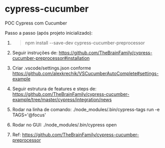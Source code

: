 # cypress-cucumber
 POC Cypress com Cucumber

Passo a passo (após projeto inicializado):
1) >npm install --save-dev cypress-cucumber-preprocessor
2) Seguir instruções de: https://github.com/TheBrainFamily/cypress-cucumber-preprocessor#installation
3) Criar .vscode/settings.json conforme https://github.com/alexkrechik/VSCucumberAutoComplete#settings-example
4) Seguir estrutura de features e steps de: https://github.com/TheBrainFamily/cypress-cucumber-example/tree/master/cypress/integration/news

5) Rodar na linha de comando: ./node_modules/.bin/cypress-tags run -e TAGS='@focus'
6) Rodar no GUI: ./node_modules/.bin/cypress open

7) Ref: https://github.com/TheBrainFamily/cypress-cucumber-preprocessor
